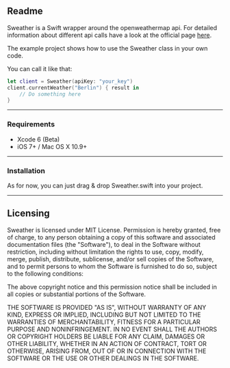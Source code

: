 ## Readme
Sweather is a Swift wrapper around the openweathermap api.
For detailed information about different api calls have a look at the official page [here](http://openweathermap.org).

The example project shows how to use the Sweather class in your own code.

You can call it like that:

```swift
let client = Sweather(apiKey: "your_key")
client.currentWeather("Berlin") { result in
	// Do something here
}
```

---
### Requirements
+ Xcode 6 (Beta)
+ iOS 7+ / Mac OS X 10.9+

---
### Installation
As for now, you can just drag & drop Sweather.swift into your project.

---
## Licensing

Sweather is licensed under MIT License. Permission is hereby granted, free of charge, to any person obtaining a copy of this software and associated documentation files (the "Software"), to deal in the Software without restriction, including without limitation the rights to use, copy, modify, merge, publish, distribute, sublicense, and/or sell copies of the Software, and to permit persons to whom the Software is furnished to do so, subject to the following conditions:

The above copyright notice and this permission notice shall be included in all copies or substantial portions of the Software.

THE SOFTWARE IS PROVIDED "AS IS", WITHOUT WARRANTY OF ANY KIND, EXPRESS OR IMPLIED, INCLUDING BUT NOT LIMITED TO THE WARRANTIES OF MERCHANTABILITY, FITNESS FOR A PARTICULAR PURPOSE AND NONINFRINGEMENT. IN NO EVENT SHALL THE AUTHORS OR COPYRIGHT HOLDERS BE LIABLE FOR ANY CLAIM, DAMAGES OR OTHER LIABILITY, WHETHER IN AN ACTION OF CONTRACT, TORT OR OTHERWISE, ARISING FROM, OUT OF OR IN CONNECTION WITH THE SOFTWARE OR THE USE OR OTHER DEALINGS IN THE SOFTWARE.
